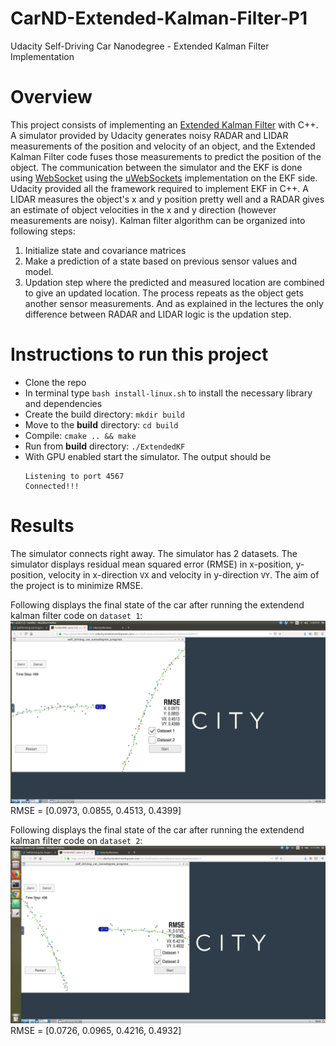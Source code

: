 # CarND-Extended-Kalman-Filter-P1
Udacity Self-Driving Car Nanodegree - Extended Kalman Filter Implementation

# Overview
This project consists of implementing an [Extended Kalman Filter](https://en.wikipedia.org/wiki/Extended_Kalman_filter) with C++. A simulator provided by Udacity generates noisy RADAR and LIDAR measurements of the position and velocity of an object, and the Extended Kalman Filter code fuses those measurements to predict the position of the object. The communication between the simulator and the EKF is done using [WebSocket](https://en.wikipedia.org/wiki/WebSocket) using the [uWebSockets](https://github.com/uNetworking/uWebSockets) implementation on the EKF side.
Udacity provided all the framework required to implement EKF in C++. A LIDAR measures the object's x and y position pretty well and a RADAR gives an estimate of object velocities in the x and y direction (however measurements are noisy). Kalman filter algorithm can be organized into following steps:
 1. Initialize state and covariance matrices
 2. Make a prediction of a state based on previous sensor values and model.
 3. Updation step where the predicted and measured location are combined to give an updated location.
The process repeats as the object gets another sensor measurements. And as explained in the lectures the only difference between RADAR and LIDAR logic is the updation step.

# Instructions to run this project
- Clone the repo
- In terminal type `bash install-linux.sh` to install the necessary library and dependencies
- Create the build directory: `mkdir build`
- Move to the **build** directory: `cd build`
- Compile: `cmake .. && make`
- Run from **build** directory: `./ExtendedKF`
- With GPU enabled start the simulator. The output should be
	```
	Listening to port 4567
	Connected!!!
	```

# Results
The simulator connects right away. The simulator has 2 datasets. The simulator displays residual mean squared error (RMSE) in x-position, y-position, velocity in x-direction `VX` and velocity in y-direction `VY`. The aim of the project is to minimize RMSE.

Following displays the final state of the car after running the extendend kalman filter code on `dataset 1`:
![Dataset1-RMSE](https://github.com/DimpleB0501/selfDrivingNanodegree/blob/master/Project5-CarND-Extended-Kalman-Filter-Project/images/EKFDataSet1.png)
RMSE = [0.0973, 0.0855, 0.4513, 0.4399]

Following displays the final state of the car after running the extendend kalman filter code on `dataset 2`:
![Dataset2-RMSE](https://github.com/DimpleB0501/selfDrivingNanodegree/blob/master/Project5-CarND-Extended-Kalman-Filter-Project/images/EKFDataset2.png)
RMSE = [0.0726, 0.0965, 0.4216, 0.4932]
